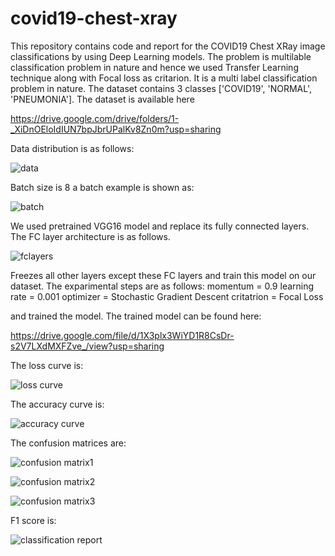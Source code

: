 # covid19-chest-xray
This repository contains code and report for the COVID19 Chest XRay image classifications by using Deep Learning models. The problem is multilable classification problem in nature and hence we used Transfer Learning technique along with Focal loss as critarion. 
It is a multi label classification problem in nature. The dataset contains 3 classes ['COVID19', 'NORMAL', 'PNEUMONIA'].
The dataset is available here

https://drive.google.com/drive/folders/1-_XiDnOEloIdIUN7bpJbrUPalKv8Zn0m?usp=sharing

Data distribution is as follows: 

![data](https://user-images.githubusercontent.com/56000386/86512403-8a2fbc00-be1b-11ea-8e58-ff3b916004b3.PNG)

Batch size is 8 a batch example is shown as:

![batch](https://user-images.githubusercontent.com/56000386/86512436-c400c280-be1b-11ea-92e4-6ca94ce54c8b.PNG)

We used pretrained VGG16 model and replace its fully connected layers. The FC layer architecture is as follows. 

![fclayers](https://user-images.githubusercontent.com/56000386/86512496-412c3780-be1c-11ea-84e9-ef11969ad340.PNG)

Freezes all other layers except these FC layers and train this model on our dataset. 
The exparimental steps are as follows:
momentum = 0.9
learning rate = 0.001
optimizer = Stochastic Gradient Descent
critatrion = Focal Loss

and trained the model. 
The trained model can be found here:

https://drive.google.com/file/d/1X3plx3WiYD1R8CsDr-s2V7LXdMXFZve_/view?usp=sharing

The loss curve is: 

![loss curve](https://user-images.githubusercontent.com/56000386/86512550-a849ec00-be1c-11ea-947e-e151e08f8076.PNG)

The accuracy curve is:

![accuracy curve](https://user-images.githubusercontent.com/56000386/86512571-cadc0500-be1c-11ea-9816-66af40d97228.PNG)

The confusion matrices are:

![confusion matrix1](https://user-images.githubusercontent.com/56000386/86512579-d92a2100-be1c-11ea-8263-93fb6c6fa34d.png)

![confusion matrix2](https://user-images.githubusercontent.com/56000386/86512589-e1825c00-be1c-11ea-8814-057b43042d03.png)

![confusion matrix3](https://user-images.githubusercontent.com/56000386/86512594-eb0bc400-be1c-11ea-926c-98bcb906070e.png)

F1 score is:

![classification report](https://user-images.githubusercontent.com/56000386/86512605-f9f27680-be1c-11ea-8328-6fd9efceb072.PNG)


